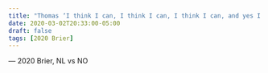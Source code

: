 ```yaml
---
title: "Thomas ‘I think I can, I think I can, I think I can, and yes I can!’ Scoffin"
date: 2020-03-02T20:33:00-05:00
draft: false
tags: [2020 Brier]
---
```

— 2020 Brier, NL vs NO
<!--more--> 

